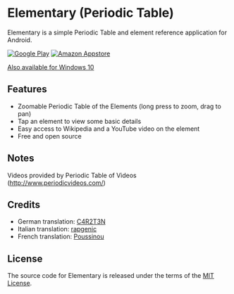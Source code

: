 # Elementary (Periodic Table)

Elementary is a simple Periodic Table and element reference application for Android.

[![Google Play](https://raw.githubusercontent.com/ultramega/elementary/master/store/en-play-badge.png)](https://play.google.com/store/apps/details?id=com.ultramegatech.ey) [![Amazon Appstore](https://raw.githubusercontent.com/ultramega/elementary/master/store/en-amazon-badge.png)](http://www.amazon.com/gp/mas/dl/android?p=com.ultramegatech.ey)

[Also available for Windows 10](https://github.com/ultramega/elementary-uwp)

## Features

- Zoomable Periodic Table of the Elements (long press to zoom, drag to pan)
- Tap an element to view some basic details
- Easy access to Wikipedia and a YouTube video on the element
- Free and open source

## Notes

Videos provided by Periodic Table of Videos (http://www.periodicvideos.com/)

## Credits

- German translation: [C4R2T3N](https://github.com/C4R2T3N)
- Italian translation: [rapgenic](https://github.com/rapgenic)
- French translation: [Poussinou](https://github.com/Poussinou)

## License

The source code for Elementary is released under the terms of the [MIT License](http://sguidetti.mit-license.org/).
